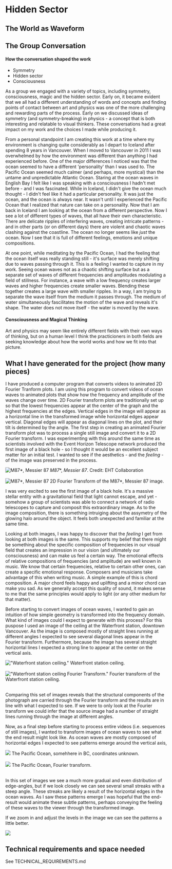 # Hidden Sector
## The World as Waveform

## The Group Conversation
#### How the conversation shaped the work
- Symmetry 
- Hidden sector
- Consciousness 

As a group we engaged with a variety of topics, including symmetry, consciousness, magic and the hidden sector. Early on, it became evident that we all had a different understanding of words and concepts and finding points of contact between art and physics was one of the more challenging and rewarding parts of the process. 
Early on we discussed ideas of symmetry (and symmetry-breaking) in physics - a concept that is both interesting and relatable to visual thinkers. These conversations had a great impact on my work and the choices I made while producing it. 
    
From a personal standpoint I am creating this work at a time where my environment is changing quite considerably as I depart to Iceland after spending 8 years in Vancouver. 
When I moved to Vancouver in 2011 I was overwhelmed by how the environment was different than anything I had experienced before. One of the major differences I noticed was that the ocean seemed to have a different 'personality' than I was used to. The Pacific Ocean seemed much calmer (and perhaps, more mystical) than the untame and unpredictable Atlantic Ocean. Staring at the ocean waves in English Bay I felt like I was speaking with a consciousness I hadn't met before - and I was fascinated. While in Iceland, I didn't give the ocean much thought - I didn't feel like it had a particular personality. It was just the ocean, and the ocean is always near. It wasn't until I experienced the Pacific Ocean that I realized that nature can take on a personality. Now that I am back in Iceland I am looking at the ocean from a different perspective. Now I see a lot of different types of waves, that all have their own characteristic. There are delicate ripples of interfering waves, creating intricate patterns - and in other parts (or on different days) there are violent and chaotic waves clashing against the coastline. The ocean no longer seems like *just* the ocean. Now I see that it is full of different feelings, emotions and unique compositions. 

At one point, while meditating by the Pacific Ocean, I had the feeling that the ocean itself was really standing still - it's surface was merely shifting due to waves passing through it. This is a feeling I wanted to capture in my work. Seeing ocean waves not as a chaotic shifting surface but as a separate set of waves of different frequencies and amplitudes modulating a field of stillness. For instance, a wave with a low frequency creates larger waves and higher frequencies create smaller waves. Blending these together creates a large wave with smaller ripples. In a way, I am trying to separate the wave itself from the medium it passes through. The medium of water simultaneously fascilitates the motion of the wave and reveals it's shape. The water does not move itself - the water is moved by the wave. 

#### Consciousness and Magical Thinking
Art and physics may seem like entirely different fields with their own ways of thinking, but on a human level I think the practicioners in both fields are seeking knowledge about how the world works and how we fit into that picture. 

## What I have generated for the project (how many pieces)
I have produced a computer program that converts videos to animated 2D Fourier Tranform plots. I am using this program to convert videos of ocean waves to animated plots that show how the frequency and amplitude of the waves change over time. 2D Fourier transform plots are traditionally set up so that the lowest frequencies appear at the center of the graph and the highest frequencies at the edges. Vertical edges in the image will appear as a horizontal line in the transformed image while horizontal edges appear vertical. Diagonal edges will appear as diagonal lines on the plot, and their tilt is determined by the angle. 
The first step in creating an animated Fourier transform plot was to process a single still image and convert it to a 2D Fourier transform. I was experimenting with this around the same time as scientists involved with the Event Horizon Telescope network produced the first image of a black hole - so I thought it would be an excellent subject matter for an initial test. I wanted to see if the aesthetics - and the *feeling* - of the image was preserved in the process.

![M87*, Messier 87](https://cdn.eso.org/images/screen/eso1907a.jpg "Credit:
EHT Collaboration")
*M87**, *Messier 87*. Credit:
EHT Collaboration
<br> </br>
![M87*, Messier 87](output/A-Consensus_full_res_fft_lvls_cntrst_curve_low_res.png "2D Fourier Transform of the M87*, Messier 87 image.")
2D Fourier Transform of the M87*, Messier 87 image.


I was very excited to see the first image of a black hole. It's a massive stellar entity with a gravitational field that light cannot escape, and yet - somehow a group of scientists was able to connect a network of radio telescopes to capture and composit this extraordinary image. As to the image composition, there is something intruiging about the assymetry of the glowing halo around the object. It feels both unexpected and familiar at the same time. 

Looking at both images, I was happy to discover that the *feeling* I get from looking at both images is the same. This supports my belief that there might be something about the specific composition of frequencies in our visual field that creates an impression in our vision (and ultimately our consciousness) and can make us feel a certain way. The emotional effects of relative compositions of frequencies (and amplitude) are well known in music. We know that certain frequencies, relative to certain other ones, can create a specific emotional response. Composers and musicians take advantage of this when writing music. A simple example of this is chord composition. A major chord feels happy and uplifting and a minor chord can make you sad. As we generally accept this quality of sound, it makes sense to me that the same principles would apply to light (or any other medium for that matter).

Before starting to convert images of ocean waves, I wanted to gain an intuition of how simple geometry is transformed into the frequency domain. What kind of images could I expect to generate with this process? For this puspose I used an image of the ceiling at the Waterfront station, downtown Vancouver. As the image is composed mostly of straight lines running at different angles I expected to see several diagonal lines appear in the Fourier transform. Furthermore, because the image has several straight horizontal lines I expected a strong line to appear at the center on the vertical axis. 

!["Waterfront station ceiling."](input/waterfront_ceiling_low_res.jpg "Waterfront station ceiling.")
Waterfront station ceiling.
<br> </br>
!["Waterfront station ceiling Fourier Transform."](output/waterfron_ceiling_fft_levels_low_res.png)
Fourier transform of the Waterfront station ceiling. 
<br> </br>

Comparing this set of images reveals that the structural components of the photograph are carried through the Fourier transform and the results are in line with what I expected to see. If we were to only look at the Fourier transform we could infer that the source image had a number of straight lines running through the image at different angles.

Now, as a final step before starting to process entire videos (i.e. sequences of still images), I wanted to transform images of ocean waves to see what the end result might look like. As ocean waves are mostly composed of horizontal edges I expected to see patterns emerge around the vertical axis,  


![](input/horizon_low_res.jpg)
The Pacific Ocean, somehhere in BC, coordinates unknown.
<br> </br>
![](output/horizon_full_res_fft_levels_low_res.png)
The Pacific Ocean, Fourier transform.
<br> </br>

In this set of images we see a much more gradual and even distribution of edge-angles, but if we look closely we can see several small streaks with a steep angle. These streaks are likely a result of the horizontal edges in the ocean waves. As I saw these patterns emerge I was hopeful that the end-result would animate these subtle patterns, perhaps conveying the feeling of these waves to the viewer through the transformed image. 

If we zoom in and adjust the levels in the image we can see the patterns a little better.

![](output/horizon_full_res_fft_levels_crop_low_res.png)


## Technical requirements and space needed

See TECHNICAL_REQUIREMENTS.md











